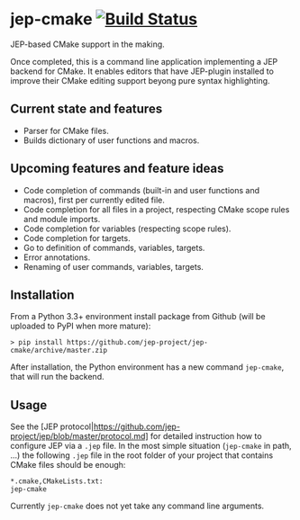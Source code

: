 # jep-cmake [![Build Status](https://travis-ci.org/jep-project/jep_cmake.svg?branch=master)](https://travis-ci.org/jep-project/jep_cmake)

JEP-based CMake support in the making.

Once completed, this is a command line application implementing a JEP backend for CMake. It enables editors that have JEP-plugin installed to
improve their CMake editing support beyong pure syntax highlighting.

## Current state and features

* Parser for CMake files.
* Builds dictionary of user functions and macros.

## Upcoming features and feature ideas

* Code completion of commands (built-in and user functions and macros), first per currently edited file.
* Code completion for all files in a project, respecting CMake scope rules and module imports.
* Code completion for variables (respecting scope rules).
* Code completion for targets.
* Go to definition of commands, variables, targets.
* Error annotations.
* Renaming of user commands, variables, targets.

## Installation

From a Python 3.3+ environment install package from Github (will be uploaded to PyPI when more mature):

    > pip install https://github.com/jep-project/jep-cmake/archive/master.zip
    
After installation, the Python environment has a new command `jep-cmake`, that will run the backend.

## Usage

See the [JEP protocol|https://github.com/jep-project/jep/blob/master/protocol.md] for detailed instruction how to configure JEP via a
`.jep` file. In the most simple situation (`jep-cmake` in path, ...) the following `.jep` file in the root folder of your project that
contains CMake files should be enough:

    *.cmake,CMakeLists.txt:
    jep-cmake

Currently `jep-cmake` does not yet take any command line arguments.
